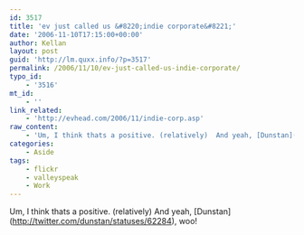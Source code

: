 ```yaml
---
id: 3517
title: 'ev just called us &#8220;indie corporate&#8221;'
date: '2006-11-10T17:15:00+00:00'
author: Kellan
layout: post
guid: 'http://lm.quxx.info/?p=3517'
permalink: /2006/11/10/ev-just-called-us-indie-corporate/
typo_id:
    - '3516'
mt_id:
    - ''
link_related:
    - 'http://evhead.com/2006/11/indie-corp.asp'
raw_content:
    - 'Um, I think thats a positive. (relatively)  And yeah, [Dunstan](http://twitter.com/dunstan/statuses/62284), woo!'
categories:
    - Aside
tags:
    - flickr
    - valleyspeak
    - Work
---
```


Um, I think thats a positive. (relatively) And yeah, \[Dunstan\](http://twitter.com/dunstan/statuses/62284), woo!